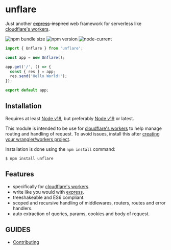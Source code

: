 # unflare

Just another ~~[express](https://expressjs.com/)-inspired~~ web framework for serverless like [cloudflare's workers](https://workers.cloudflare.com/).

![npm bundle size](https://img.shields.io/bundlephobia/min/unflare?label=install%20size&style=plastic) ![npm version](https://img.shields.io/npm/v/unflare?style=plastic) ![node-current](https://img.shields.io/node/v/unflare?style=plastic)

```typescript
import { Unflare } from 'unflare';

const app = new Unflare();

app.get('/', () => {
  const { res } = app;
  res.send('Hello World!');
});

export default app;
```

## Installation

Requires at least [Node v18](https://nodejs.org/en/), but preferably [Node v19](https://nodejs.org/en/) or latest.

This module is intended to be use for [cloudflare's workers](https://workers.cloudflare.com/) to help manage routing and handling of request. To avoid issues, install this after [creating your wrangler/workers project](https://developers.cloudflare.com/workers/get-started/guide).

Installation is done using the `npm install` command:

```
$ npm install unflare
```

## Features

- specifically for [cloudflare's workers](https://workers.cloudflare.com/).
- write like you would with [express](https://expressjs.com/).
- treeshakeable and ES6 compliant.
- scoped and recursive handling of middlewares, routers, routes and error handlers.
- auto extraction of queries, params, cookies and body of request.

## GUIDES

- [Contributing](./CONTRIBUTING.md)
